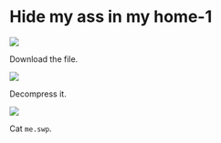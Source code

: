 # **Hide my ass in my home-1**
![](https://i.imgur.com/5LCmoPw.png)

Download the file.

![](https://i.imgur.com/FQ4FriH.png)

Decompress it.

![](https://i.imgur.com/VVnAQvE.png)

Cat `me.swp`.

